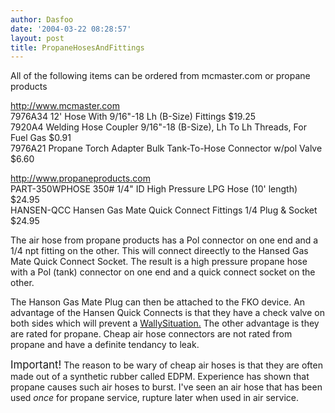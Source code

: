 ```yaml
---
author: Dasfoo
date: '2004-03-22 08:28:57'
layout: post
title: PropaneHosesAndFittings
---
```


All of the following items can be ordered from mcmaster.com or propane products

[http://www.mcmaster.com<br>](http://www.mcmaster.com<br>)
7976A34    12' Hose With 9/16"-18 Lh (B-Size) Fittings                             $19.25<br>
7920A4     Welding Hose Coupler 9/16"-18 (B-Size), Lh To Lh Threads, For Fuel Gas   $0.91<br>
7976A21    Propane Torch Adapter Bulk Tank-To-Hose Connector w/pol Valve            $6.60<br>
 
[http://www.propaneproducts.com<br>](http://www.propaneproducts.com<br>)
PART-350WPHOSE 350# 1/4" ID High Pressure LPG Hose (10' length)                    $24.95<br>
HANSEN-QCC     Hansen Gas Mate Quick Connect Fittings 1/4 Plug & Socket            $24.95<br>

The air hose from propane products has a Pol connector on one end and a 1/4 npt fitting on the other.  This will connect direectly to the Hansed Gas Mate Quick Connect Socket.  The result is a high pressure propane hose with a Pol (tank) connector on one end and a quick connect socket on the other.

The Hanson Gas Mate Plug can then be attached to the FKO device.  An advantage of the Hansen Quick Connects is that they have a check valve on both sides which will prevent a [WallySituation.](WallySituation..html)  The other advantage is they are rated for propane.  Cheap air hose connectors are not rated from propane and have a definite tendancy to leak.

<big>Important!</big> The reason to be wary of cheap air hoses is that they are often made out of a synthetic rubber called EDPM.  Experience has shown that propane causes such air hoses to burst.  I've seen an air hose that has been used _once_ for propane service, rupture later when used in air service.



